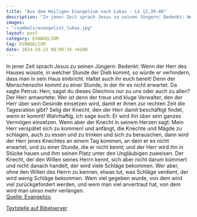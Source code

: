```yaml
---
title: "Aus dem Heiligen Evangelium nach Lukas - Lk 12,39-48"
description: "In jener Zeit sprach Jesus zu seinen Jüngern: Bedenkt: Wenn der Herr des Hauses wüsste, in welcher Stunde der Dieb kommt, so würde er verhindern, dass man in sein Haus einbricht. Haltet auch ihr euch bereit! Denn der Menschensohn kommt zu einer Stunde, in der ihr es nicht erwarte...."
images:
- "/symbols/evangelist_lukas.jpg"
layout: post
category: EVANGELIUM
tag: EVANGELIUM
date: 2024-10-23 08:00:34 +0100
---
```

In jener Zeit sprach Jesus zu seinen Jüngern: Bedenkt: Wenn der Herr des Hauses wüsste, in welcher Stunde der Dieb kommt, so würde er verhindern, dass man in sein Haus einbricht.
Haltet auch ihr euch bereit! Denn der Menschensohn kommt zu einer Stunde, in der ihr es nicht erwartet.<!--more-->
Da sagte Petrus: Herr, sagst du dieses Gleichnis nur zu uns oder auch zu allen?
Der Herr antwortete: Wer ist denn der treue und kluge Verwalter, den der Herr über sein Gesinde einsetzen wird, damit er ihnen zur rechten Zeit die Tagesration gibt?
Selig der Knecht, den der Herr damit beschäftigt findet, wenn er kommt!
Wahrhaftig, ich sage euch: Er wird ihn über sein ganzes Vermögen einsetzen.
Wenn aber der Knecht in seinem Herzen sagt: Mein Herr verspätet sich zu kommen! und anfängt, die Knechte und Mägde zu schlagen, auch zu essen und zu trinken und sich zu berauschen,
dann wird der Herr jenes Knechtes an einem Tag kommen, an dem er es nicht erwartet, und zu einer Stunde, die er nicht kennt; und der Herr wird ihn in Stücke hauen und ihm seinen Platz unter den Ungläubigen zuweisen.
Der Knecht, der den Willen seines Herrn kennt, sich aber nicht darum kümmert und nicht danach handelt, der wird viele Schläge bekommen.
Wer aber, ohne den Willen des Herrn zu kennen, etwas tut, was Schläge verdient, der wird wenig Schläge bekommen. Wem viel gegeben wurde, von dem wird viel zurückgefordert werden, und wem man viel anvertraut hat, von dem wird man umso mehr verlangen.<br>
[Quelle: Evangelizo](https://evangeliumtagfuertag.org/DE/gospel)

[Textstelle auf Bibelserver](https://www.bibleserver.com/EU/Lukas12,39-48)
